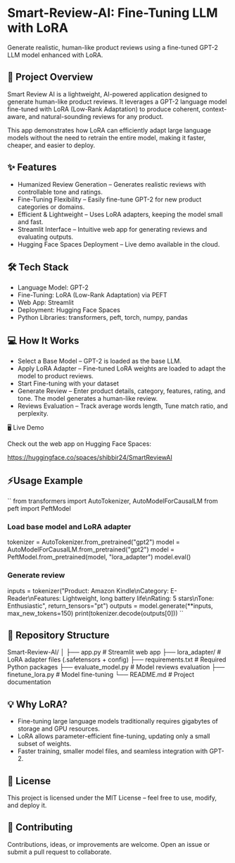 # Smart-Review-AI: Fine-Tuning LLM with LoRA

Generate realistic, human-like product reviews using a fine-tuned GPT-2 LLM model enhanced with LoRA.

## 🚀 Project Overview

Smart Review AI is a lightweight, AI-powered application designed to generate human-like product reviews. It leverages a GPT-2 language model fine-tuned with LoRA (Low-Rank Adaptation) to produce coherent, context-aware, and natural-sounding reviews for any product.

This app demonstrates how LoRA can efficiently adapt large language models without the need to retrain the entire model, making it faster, cheaper, and easier to deploy.

## ✨ Features

- Humanized Review Generation – Generates realistic reviews with controllable tone and ratings.
- Fine-Tuning Flexibility – Easily fine-tune GPT-2 for new product categories or domains.
- Efficient & Lightweight – Uses LoRA adapters, keeping the model small and fast.
- Streamlit Interface – Intuitive web app for generating reviews and evaluating outputs.
- Hugging Face Spaces Deployment – Live demo available in the cloud.

## 🛠️ Tech Stack

- Language Model: GPT-2
- Fine-Tuning: LoRA (Low-Rank Adaptation) via PEFT
- Web App: Streamlit
- Deployment: Hugging Face Spaces
- Python Libraries: transformers, peft, torch, numpy, pandas

## 💻 How It Works

- Select a Base Model – GPT-2 is loaded as the base LLM.
- Apply LoRA Adapter – Fine-tuned LoRA weights are loaded to adapt the model to product reviews.
- Start Fine-tuning with your dataset
- Generate Review – Enter product details, category, features, rating, and tone. The model generates a human-like review.
- Reviews Evaluation – Track average words length, Tune match ratio, and perplexity.

🖥️ Live Demo

Check out the web app on Hugging Face Spaces:

https://huggingface.co/spaces/shibbir24/SmartReviewAI

## ⚡Usage Example

``
from transformers import AutoTokenizer, AutoModelForCausalLM
from peft import PeftModel

### Load base model and LoRA adapter
tokenizer = AutoTokenizer.from_pretrained("gpt2")
model = AutoModelForCausalLM.from_pretrained("gpt2")
model = PeftModel.from_pretrained(model, "lora_adapter")
model.eval()

### Generate review
inputs = tokenizer("Product: Amazon Kindle\nCategory: E-Reader\nFeatures: Lightweight, long battery life\nRating: 5 stars\nTone: Enthusiastic", return_tensors="pt")
outputs = model.generate(**inputs, max_new_tokens=150)
print(tokenizer.decode(outputs[0]))
``

## 📂 Repository Structure

Smart-Review-AI/
│
├── app.py               # Streamlit web app
├── lora_adapter/        # LoRA adapter files (.safetensors + config)
├── requirements.txt     # Required Python packages
├── evaluate_model.py    # Model reviews evaluation
├── finetune_lora.py     # Model fine-tuning
└── README.md            # Project documentation

## 💡 Why LoRA?

- Fine-tuning large language models traditionally requires gigabytes of storage and GPU resources.
- LoRA allows parameter-efficient fine-tuning, updating only a small subset of weights.
- Faster training, smaller model files, and seamless integration with GPT-2.

## 📝 License

This project is licensed under the MIT License – feel free to use, modify, and deploy it.

## 🙌 Contributing

Contributions, ideas, or improvements are welcome. Open an issue or submit a pull request to collaborate.

